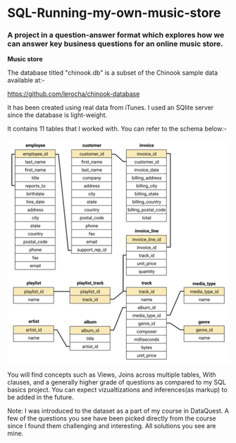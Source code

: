 # SQL-Running-my-own-music-store

### A project in a question-answer format which explores how we can answer key business questions for an online music store.

**Music store**

The database titled "chinook.db" is a subset of the Chinook sample data available at:- 

https://github.com/lerocha/chinook-database

It has been created using real data from iTunes. I used an SQlite server since the database is light-weight. 

It contains 11 tables that I worked with. You can refer to the schema below:-

![Alt text](./chinook-schema.svg)


You will find concepts such as Views, Joins across multiple tables, With clauses, and a generally higher grade of questions as compared to my SQL basics project. You can expect vizualtizations and inferences(as markup) to be added in the future.

Note: I was introduced to the dataset as a part of my course in DataQuest. A few of the questions you see have been picked directly from the course since I found them challenging and interesting. All solutions you see are mine.
